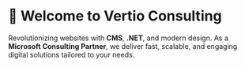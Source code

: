 # 🌟 Welcome to Vertio Consulting  

Revolutionizing websites with **CMS**, **.NET**, and modern design. As a **Microsoft Consulting Partner**, we deliver fast, scalable, and engaging digital solutions tailored to your needs.  
